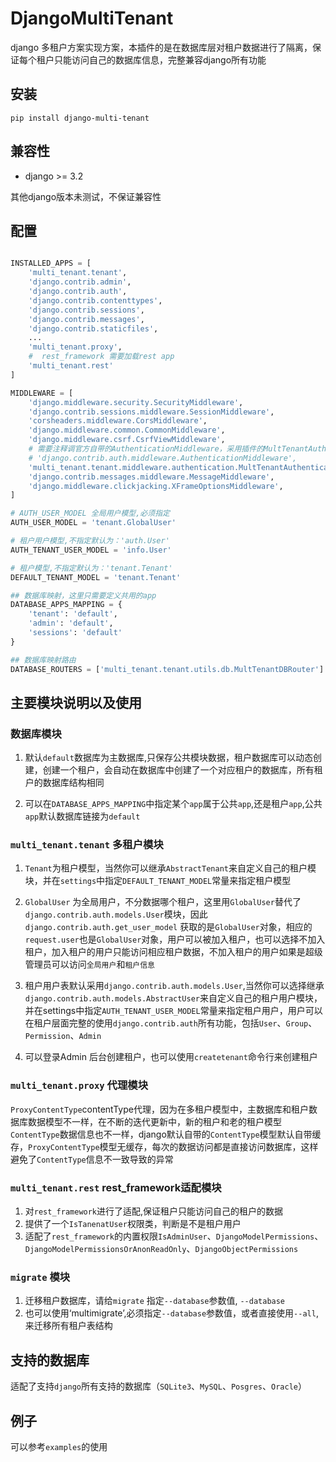 # DjangoMultiTenant

django 多租户方案实现方案，本插件的是在数据库层对租户数据进行了隔离，保证每个租户只能访问自己的数据库信息，完整兼容django所有功能

## 安装

```shell
pip install django-multi-tenant
```

## 兼容性

- django >= 3.2

其他django版本未测试，不保证兼容性

## 配置

```python

INSTALLED_APPS = [
    'multi_tenant.tenant',
    'django.contrib.admin',
    'django.contrib.auth',
    'django.contrib.contenttypes',
    'django.contrib.sessions',
    'django.contrib.messages',
    'django.contrib.staticfiles',
    ...
    'multi_tenant.proxy',
    #  rest_framework 需要加载rest app
    'multi_tenant.rest'
]

MIDDLEWARE = [
    'django.middleware.security.SecurityMiddleware',
    'django.contrib.sessions.middleware.SessionMiddleware',
    'corsheaders.middleware.CorsMiddleware',
    'django.middleware.common.CommonMiddleware',
    'django.middleware.csrf.CsrfViewMiddleware',
    # 需要注释调官方自带的AuthenticationMiddleware，采用插件的MultTenantAuthenticationMiddleware
    # 'django.contrib.auth.middleware.AuthenticationMiddleware',
    'multi_tenant.tenant.middleware.authentication.MultTenantAuthenticationMiddleware',
    'django.contrib.messages.middleware.MessageMiddleware',
    'django.middleware.clickjacking.XFrameOptionsMiddleware',
]

# AUTH_USER_MODEL 全局用户模型,必须指定
AUTH_USER_MODEL = 'tenant.GlobalUser'

# 租户用户模型,不指定默认为：'auth.User'
AUTH_TENANT_USER_MODEL = 'info.User'

# 租户模型,不指定默认为：'tenant.Tenant'
DEFAULT_TENANT_MODEL = 'tenant.Tenant'

## 数据库映射，这里只需要定义共用的app
DATABASE_APPS_MAPPING = {
    'tenant': 'default',
    'admin': 'default',
    'sessions': 'default'
}

## 数据库映射路由
DATABASE_ROUTERS = ['multi_tenant.tenant.utils.db.MultTenantDBRouter']

```

## 主要模块说明以及使用

### 数据库模块

1. 默认`default`数据库为主数据库,只保存公共模块数据，租户数据库可以动态创建，创建一个租户，会自动在数据库中创建了一个对应租户的数据库，所有租户的数据库结构相同

2. 可以在`DATABASE_APPS_MAPPING`中指定某个`app`属于公共`app`,还是租户`app`,公共`app`默认数据库链接为`default`

### `multi_tenant.tenant` 多租户模块


1. `Tenant`为租户模型，当然你可以继承`AbstractTenant`来自定义自己的租户模块，并在`settings`中指定`DEFAULT_TENANT_MODEL`常量来指定租户模型

2. `GlobalUser` 为全局用户，不分数据哪个租户，这里用`GlobalUser`替代了`django.contrib.auth.models.User`模块，因此`django.contrib.auth.get_user_model` 获取的是`GlobalUser`对象，相应的`request.user`也是`GlobalUser`对象，用户可以被加入租户，也可以选择不加入租户，加入租户的用户只能访问相应租户数据，不加入租户的用户如果是超级管理员可以访问`全局用户`和`租户信息`

3. 租户用户表默认采用`django.contrib.auth.models.User`,当然你可以选择继承`django.contrib.auth.models.AbstractUser`来自定义自己的租户用户模块，并在settings中指定`AUTH_TENANT_USER_MODEL`常量来指定租户用户，用户可以在租户层面完整的使用`django.contrib.auth`所有功能，包括`User`、`Group`、`Permission`、`Admin`

4. 可以登录Admin 后台创建租户，也可以使用`createtenant`命令行来创建租户


### `multi_tenant.proxy` 代理模块

`ProxyContentType`contentType代理，因为在多租户模型中，主数据库和租户数据库数据模型不一样，在不断的迭代更新中，新的租户和老的租户模型`ContentType`数据信息也不一样，django默认自带的`ContentType`模型默认自带缓存，`ProxyContentType`模型无缓存，每次的数据访问都是直接访问数据库，这样避免了`ContentType`信息不一致导致的异常


### `multi_tenant.rest` rest_framework适配模块

1. 对`rest_framework`进行了适配,保证租户只能访问自己的租户的数据
2. 提供了一个`IsTanenatUser`权限类，判断是不是租户用户
3. 适配了`rest_framework`的内置权限`IsAdminUser`、`DjangoModelPermissions`、`DjangoModelPermissionsOrAnonReadOnly`、`DjangoObjectPermissions`



### `migrate` 模块

1. 迁移租户数据库，请给`migrate` 指定`--database`参数值, `--database`
2. 也可以使用‘multimigrate’,必须指定`--database`参数值，或者直接使用`--all`,来迁移所有租户表结构



## 支持的数据库

适配了支持`django`所有支持的数据库（`SQLite3`、`MySQL`、`Posgres`、`Oracle`）


## 例子

可以参考`examples`的使用

